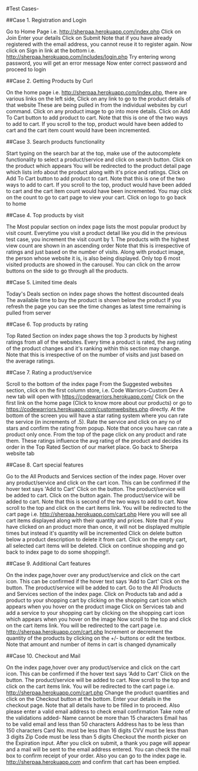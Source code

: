 #Test Cases-


##Case 1. Registration and Login

Go to Home Page i.e. http://sherpaa.herokuapp.com/index.php
Click on Join
Enter your details
Click on Submit
Note that if you have already registered with the email address, you cannot reuse it to register again.
Now click on Sign in link at the bottom i.e. http://sherpaa.herokuapp.com/includes/login.php
Try entering wrong password, you will get an error message
Now enter correct password and proceed to login

##Case 2. Getting Products by Curl

On the home page i.e. http://sherpaa.herokuapp.com/index.php, there are various links on the left side,
Click on any link to go to the product details of that website
These are being pulled in from the individual websites by curl command.
Click on any product image to go into more details.
Click on Add To Cart button to add product to cart.
Note that this is one of the two ways to add to cart.
If you scroll to the top, product would have been added to cart and the cart item count would have been incremented.

##Case 3. Search products functionality

Start typing on the search bar at the top, make use of the autocomplete functionality to select a product/service and click on search button.
Click on the product which appears
You will be redirected to the product detail page which lists info about the product along with it's price and ratings.
Click on Add To Cart button to add product to cart.
Note that this is one of the two ways to add to cart.
If you scroll to the top, product would have been added to cart and  the cart item count would have been incremented.
You may click on the count to go to cart page to view your cart.
Click on logo to go back to home

##Case 4. Top products by visit

The Most popular section on index page lists the most popular product by visit count.
Everytime you visit a product detail like you did in the previous test case, you increment the visit count by 1.
The products with the highest view count are shown in an ascending order
Note that this is irrespective of ratings and just based on the number of visits.
Along with product image, the person whose website it is, is also being displayed.
Only top 6 most visited products are showed in the carousel.
You can click on the arrow buttons on the side to go through all the products.

##Case 5. Limited time deals

Today's Deals section on index page shows the hottest discounted deals
The available time to buy the product is shown below the product
If you refresh the page you can see the time changes as latest time remaining is pulled from server

##Case 6. Top products by rating

Top Rated Section on index page shows the top 3 products by highest ratings from all of the websites.
Every time a product is rated, the avg rating of the product changes and it's ranking within this section may change.
Note that this is irrespective of on the number of visits and just based on the average ratings.

##Case 7. Rating a product/service

Scroll to the bottom of the index page
From the Suggested websites section, click on the first column store, i.e. Code Warriors-Custom Dev
A new tab will open with https://codewarriors.herokuapp.com/
Click on the first link on the home page (Click to know more about our products) or go to https://codewarriors.herokuapp.com/customwebsites.php directly.
At the bottom of the screen you will have a star rating system where you can rate the service (in increments of .5).
Rate the service and click on any no of stars and confirm the rating from popup.
Note that once you have can rate a product only once.
From the top of the page click on any product and rate them.
These ratings influence the avg rating of the product and decides its order in the Top Rated Section of our market place.
Go back to Sherpa website tab

##Case 8. Cart special features

Go to the All Products and Services section of the index page.
Hover over any product/service and click on the cart icon. This can be confirmed if the hover text says 'Add to Cart'
Click on the button.
The product/service will be added to cart.
Click on the button again.
The product/service will be added to cart.
Note that this is second of the two ways to add to cart.
Now scroll to the top and click on the cart items link.
You will be redirected to the cart page i.e. http://sherpaa.herokuapp.com/cart.php
Here you will see all cart items displayed along with their quantity and prices.
Note that if you have clicked on an product more than once, it will not be displayed multiple times but instead it's quantity will be incremented
Click on delete button below a product description to delete it from cart.
Click on the empty cart, all selected cart items will be deleted.
Click on continue shopping and go back to index page to do some shopping!!.

##Case 9. Additional Cart features

On the index page,hover over any product/service and click on the cart icon. This can be confirmed if the hover text says 'Add to Cart'
Click on the button.
The product/service will be added to cart.
Go to the All Products and Services section of the index page.
Click on Products tab and add a product to your shopping cart by clicking on the shopping cart icon which appears when you hover on the product image
Click on Services tab and add a service to your shopping cart by clicking on the shopping cart icon which appears when you hover on the image
Now scroll to the top and click on the cart items link.
You will be redirected to the cart page i.e. http://sherpaa.herokuapp.com/cart.php
Increment or decrement the quantity of the products by clicking on the +/- buttons or edit the textbox.
Note that amount and number of items in cart is changed dynamically

##Case 10. Checkout and Mail

On the index page,hover over any product/service and click on the cart icon. This can be confirmed if the hover text says 'Add to Cart'
Click on the button.
The product/service will be added to cart.
Now scroll to the top and click on the cart items link.
You will be redirected to the cart page i.e. http://sherpaa.herokuapp.com/cart.php
Change the product quantities and click on the Checkout button at the bottom.
Enter your details in the checkout page.
Note that all details have to be filled in to proceed. Also please enter a valid email address to check email confirmation
Take note of the validations added-
	Name cannot be more than 15 characters
	Email has to be valid email and less than 50 characters
	Address has to be less than 150 characters
	Card No. must be less than 16 digits
	CVV must be less than 3 digits
	Zip Code must be less than 5 digits
Checkout the month picker on the Expiration input.
After you click on submit, a thank you page will appear and a mail will be sent to the email address entered.
You can check the mail box to confirm receipt of your order.
Also you can go to the index page ie. http://sherpaa.herokuapp.com and confirm that cart has been emptied.
